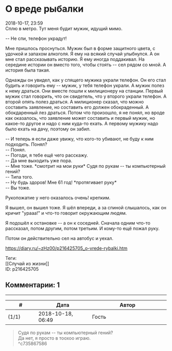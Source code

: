 О вреде рыбалки
===============

  
2018-10-17, 23:59  
 Сплю в метро. Тут меня будит мужик, идущий мимо.   
   
 -- Не спи, телефон украдут!   
   
 Мне пришлось проснуться. Мужик был в форме защитного цвета, с удочкой и запахом алкоголя. Я ему на всякий случай улыбнулся. А он мне стал рассказывать историю. Я ему иногда поддакивал. На середине истории он вместо того, чтобы стоять -- сел рядом со мной. А история была такая.   
   
 Однажды он увидел, как у спящего мужика украли телефон. Он его стал будить и говорить ему -- мужик, у тебя телефон украли. А мужик полез к нему драться. Они вместе пошли к милиционеру на станции. Первый мужик стал говорить, что он свидетель, что у второго украли телефон. А второй опять полез драться. А милиционер сказал, что можно составить заявление, но составить его должен обокраденный. А обокдаренный лез драться. Потом что произошло, я не понял, но вроде как оказалось, что заявление может составить и первый мужик, но какое-то другое и надо с ним куда-то ехать. А первому мужику надо было ехать на дачу, поэтому он забил.   
   
 -- И теперь я если даже увижу, что кого-то убивают, не буду к ним подходить. Понял?   
 -- Понял.   
 -- Погоди, я тебе ещё чего расскажу.   
 -- Да мне выходить уже пора.   
 -- Мне тоже. \*смотрит на мои руки\* Судя по рукам -- ты компьютерный гений?   
 -- Типа того.   
 -- Ну будь здоров! Мне 61 год! \*протягивает руку\*   
 -- Вы тоже.   
   
 Рукопожатие у него оказалось очень! крепким.   
   
 Я вышел, он вышел тоже. Я шёл впереди, а за спиной слышалось, как он кричит "урааа!" и что-то говорит окружающим людям.   
   
 Я подошёл к остановке -- а он к соседней. Сначала одним что-то рассказал, потом другим, потом третьим. И кому-то ещё пожал руку.   
   
 Потом он действительно сел на автобус и уехал.   
  
<https://diary.ru/~zHz00/p216425705_o-vrede-rybalki.htm>  
  
Теги:  
[[Случай из жизни]]  
ID: p216425705  


Комментарии: 1
--------------

  


---



|         #         |              Дата              |                     Автор                     |           ID           |
| --- | --- | --- | --- |
| (1/1) | 2018-10-18, 06:49 | Гость | c735867586 |

  
 >Судя по рукам -- ты компьютерный гений?   
 Да нет, я просто в тоохоо играю.   
 ^c735867586